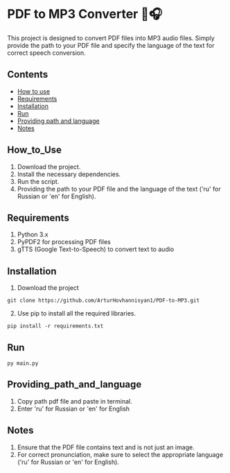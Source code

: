 # PDF to MP3 Converter 📄🎧

This project is designed to convert PDF files into MP3 audio files. Simply provide the path to your PDF file and specify the language of the text for correct speech conversion.

## Contents
- [How to use](#how_to_use)
- [Requirements](#Requirements)
- [Installation](#Installation)
- [Run](#Run)
- [Providing path and language](#Providing_path_and_language)
- [Notes](#Notes)



## How_to_Use

1. Download the project. 
2. Install the necessary dependencies.
3. Run the script. 
4. Providing the path to your PDF file and the language of the text ('ru' for Russian or 'en' for English).


## Requirements

1. Python 3.x
2. PyPDF2 for processing PDF files
3. gTTS (Google Text-to-Speech) to convert text to audio


## Installation

1. Download the project

```
git clone https://github.com/ArturHovhannisyan1/PDF-to-MP3.git
```
2. Use pip to install all the required libraries.
```
pip install -r requirements.txt
```

## Run
```
py main.py
```

## Providing_path_and_language

1. Copy path pdf file and paste in terminal.
2. Enter 'ru' for Russian or 'en' for English 



## Notes

1. Ensure that the PDF file contains text and is not just an image.
2. For correct pronunciation, make sure to select the appropriate language ('ru' for Russian or 'en' for English).


